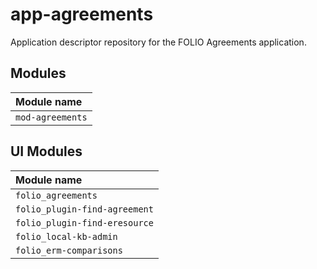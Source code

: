 # app-agreements
Application descriptor repository for the FOLIO Agreements application.

## Modules

| Module name                                 |
|:--------------------------------------------|
| `mod-agreements`                            |

## UI Modules

| Module name                                 |
|:--------------------------------------------|
| `folio_agreements`                          |
| `folio_plugin-find-agreement`               |
| `folio_plugin-find-eresource`               |
| `folio_local-kb-admin`                      |
| `folio_erm-comparisons`                     |
